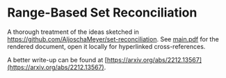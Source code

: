 # Range-Based Set Reconciliation

A thorough treatment of the ideas sketched in https://github.com/AljoschaMeyer/set-reconciliation. See [main.pdf](main.pdf) for the rendered document, open it locally for hyperlinked cross-references.

A better write-up can be found at [https://arxiv.org/abs/2212.13567](https://arxiv.org/abs/2212.13567).
